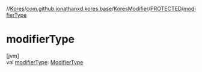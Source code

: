 //[Kores](../../../../index.md)/[com.github.jonathanxd.kores.base](../../index.md)/[KoresModifier](../index.md)/[PROTECTED](index.md)/[modifierType](modifier-type.md)

# modifierType

[jvm]\
val [modifierType](modifier-type.md): [ModifierType](../../-modifier-type/index.md)
